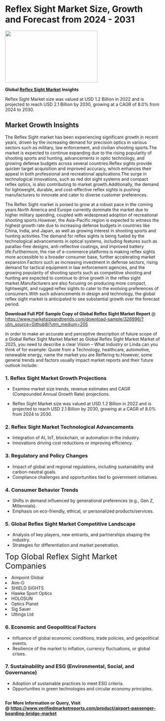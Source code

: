 <H1>Reflex Sight Market Size, Growth and Forecast from 2024 - 2031</H1><img class="aligncenter size-medium wp-image-584254" src="https://thirdeyenews.in/wp-content/uploads/2024/09/Global-Market-Research-300x168.jpeg" alt="" width="300" height="168" /><p><strong>Global&nbsp;<a href="https://www.marketsizeandtrends.com/download-sample/328996/?utm_source=Github8j?utm_medium=205">Reflex Sight Market</a> Insights</strong></p><p>Reflex Sight Market size was valued at USD 1.2 Billion in 2022 and is projected to reach USD 2.1 Billion by 2030, growing at a CAGR of 8.0% from 2024 to 2030.</p><p><h2>Market Growth Insights</h2> <p>The Reflex Sight market has been experiencing significant growth in recent years, driven by the increasing demand for precision optics in various sectors such as military, law enforcement, and civilian shooting sports.The market is expected to continue expanding due to the rising popularity of shooting sports and hunting, advancements in optic technology, and growing defense budgets across several countries.Reflex sights provide quicker target acquisition and improved accuracy, which enhances their appeal in both professional and recreational applications.The surge in technological innovations, such as red dot sight systems and compact reflex optics, is also contributing to market growth.Additionally, the demand for lightweight, durable, and cost-effective reflex sights is pushing manufacturers to innovate and cater to diverse customer preferences.</p> <p>The Reflex Sight market is poised to grow at a robust pace in the coming years.North America and Europe currently dominate the market due to higher military spending, coupled with widespread adoption of recreational shooting sports.However, the Asia-Pacific region is expected to witness the highest growth rate due to increasing defense budgets in countries like China, India, and Japan, as well as growing interest in shooting sports and hunting activities.The demand for reflex sights is being fueled by the technological advancements in optical systems, including features such as parallax-free designs, anti-reflective coatings, and improved battery life.Furthermore, the rise of e-commerce platforms is making reflex sights more accessible to a broader consumer base, further accelerating market expansion.Factors such as increasing investment in defense sectors, rising demand for tactical equipment in law enforcement agencies, and the growing popularity of shooting sports such as competitive shooting and hunting are expected to continue to drive growth in the reflex sight market.Manufacturers are also focusing on producing more compact, lightweight, and rugged reflex sights to cater to the evolving preferences of consumers.With such advancements in design and technology, the global reflex sight market is anticipated to see substantial growth over the forecast period.<p><span class=""><strong>Download Full PDF Sample Copy of Global Reflex Sight Market Report</strong> @ <a href="https://www.marketsizeandtrends.com/download-sample/328996/?utm_source=Github8j?utm_medium=205" target="_blank">https://www.marketsizeandtrends.com/download-sample/328996/?utm_source=Github8j?utm_medium=205</a></span></p><p>In order to make an accurate and perceptive description of future scope of a Global&nbsp;Reflex Sight Market Market as Global&nbsp;Reflex Sight Market Market of 2025, you need to describe a clear Vision &ndash; What Industry or Linda can you think of for example: Quote from a Technology, healthcare, automotive, renewable energy, name the market you are Reffering to.However, some general trends and factors usually impact market reports and their future outlook include:</p><h3>1.&nbsp;<strong>Reflex Sight Market Growth Projections</strong></h3><ul><li>Examine market size trends, revenue estimates and CAGR (Compounded Annual Growth Rate) projections.</li><li><p>Reflex Sight Market size was valued at USD 1.2 Billion in 2022 and is projected to reach USD 2.1 Billion by 2030, growing at a CAGR of 8.0% from 2024 to 2030.</p></li></ul><h3>2.&nbsp;<strong>Reflex Sight Market Technological Advancements</strong></h3><ul><li>Integration of AI, IoT, blockchain, or automation in the industry.</li><li>Innovations driving cost reductions or improving efficiency.</li></ul><h3>3.&nbsp;<strong>Regulatory and Policy Changes</strong></h3><ul><li>Impact of global and regional regulations, including sustainability and carbon-neutral goals.</li><li>Compliance challenges and opportunities tied to government initiatives.</li></ul><h3>4.&nbsp;<strong>Consumer Behavior Trends</strong></h3><ul><li>Shifts in demand influenced by generational preferences (e.g., Gen Z, Millennials).</li><li>Emphasis on eco-friendly, ethical, or personalized products/services.</li></ul><h3>5.&nbsp;<strong>Global Reflex Sight Market Competitive Landscape</strong></h3><ul><li>Analysis of key players, new entrants, and partnerships shaping the industry.</li><li>Strategies for differentiation and market penetration.</li></ul><p data-pm-slice="1 1 []"><span style="color: inherit; font-family: inherit; font-size: 25px;">Top Global Reflex Sight Market Companies</span></p><div class="" data-test-id=""><p><li>Aimpoint Global</li><li> Aim-O</li><li> SHIELD SIGHTS</li><li> Hawke Sport Optics</li><li> HOLOSUN</li><li> Optics Planet</li><li> Sig Sauer</li><li> Uttings Ltd</li></p></div><h3>6.&nbsp;<strong>Economic and Geopolitical Factors</strong></h3><ul><li>Influence of global economic conditions, trade policies, and geopolitical events.</li><li>Resilience of the market to inflation, currency fluctuations, or global crises.</li></ul><h3>7.&nbsp;<strong>Sustainability and ESG (Environmental, Social, and Governance)</strong></h3><ul><li>Adoption of sustainable practices to meet ESG criteria.</li><li>Opportunities in green technologies and circular economy principles.</li></ul><h2><strong style="font-size: 14px;">For More Information or Query, Visit @&nbsp;</strong><a style="background-color: #ffffff; font-size: 14px;" href="https://www.marketsizeandtrends.com/report/reflex-sight-market/" target="_blank">https://www.verifiedmarketreports.com/product/airport-passenger-boarding-bridge-market</a></h2>